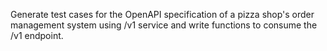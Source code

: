 Generate test cases for the OpenAPI specification of a pizza shop's order management system using /v1 service and write functions to consume the /v1 endpoint.